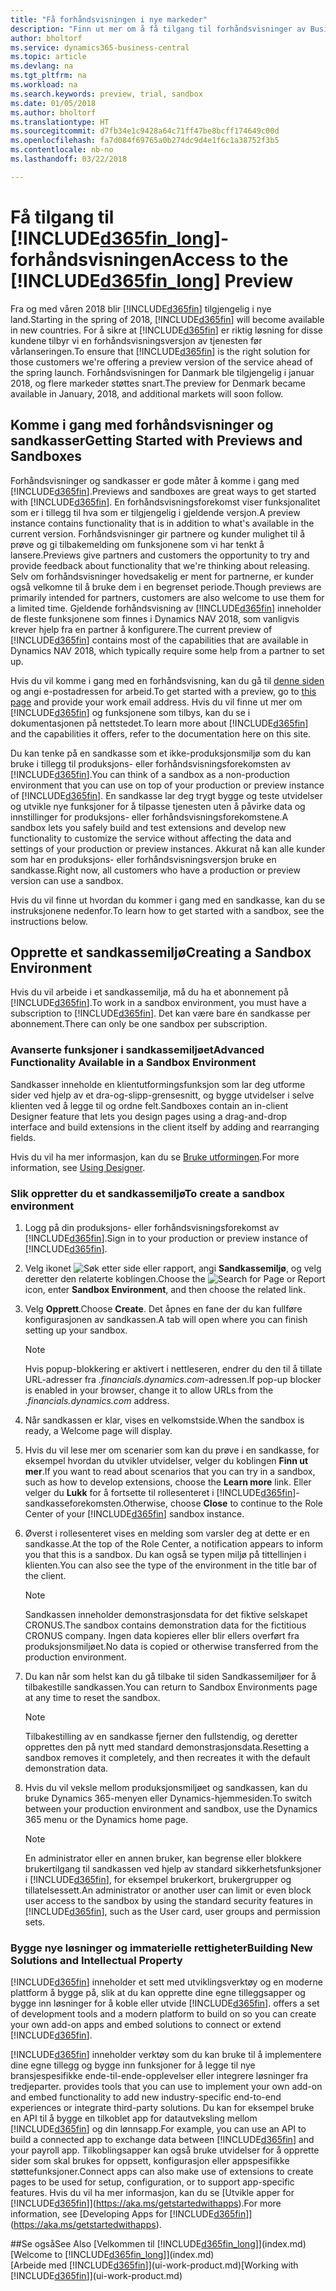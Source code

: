```yaml
---
title: "Få forhåndsvisningen i nye markeder"
description: "Finn ut mer om å få tilgang til forhåndsvisninger av Business Central."
author: bholtorf
ms.service: dynamics365-business-central
ms.topic: article
ms.devlang: na
ms.tgt_pltfrm: na
ms.workload: na
ms.search.keywords: preview, trial, sandbox
ms.date: 01/05/2018
ms.author: bholtorf
ms.translationtype: HT
ms.sourcegitcommit: d7fb34e1c9428a64c71ff47be8bcff174649c00d
ms.openlocfilehash: fa7d084f69765a0b274dc9d4e1f6c1a38752f3b5
ms.contentlocale: nb-no
ms.lasthandoff: 03/22/2018

---
```

# <a name="access-to-the-included365finlongincludesd365finlongmdmd-preview"></a><span data-ttu-id="08d17-103">Få tilgang til [!INCLUDE[d365fin_long](includes/d365fin_long_md.md)]-forhåndsvisningen</span><span class="sxs-lookup"><span data-stu-id="08d17-103">Access to the [!INCLUDE[d365fin_long](includes/d365fin_long_md.md)] Preview</span></span>
<span data-ttu-id="08d17-104">Fra og med våren 2018 blir [!INCLUDE[d365fin](includes/d365fin_md.md)] tilgjengelig i nye land.</span><span class="sxs-lookup"><span data-stu-id="08d17-104">Starting in the spring of 2018, [!INCLUDE[d365fin](includes/d365fin_md.md)] will become available in new countries.</span></span> <span data-ttu-id="08d17-105">For å sikre at [!INCLUDE[d365fin](includes/d365fin_md.md)] er riktig løsning for disse kundene tilbyr vi en forhåndsvisningsversjon av tjenesten før vårlanseringen.</span><span class="sxs-lookup"><span data-stu-id="08d17-105">To ensure that [!INCLUDE[d365fin](includes/d365fin_md.md)] is the right solution for those customers we're offering a preview version of the service ahead of the spring launch.</span></span> <span data-ttu-id="08d17-106">Forhåndsvisningen for Danmark ble tilgjengelig i januar 2018, og flere markeder støttes snart.</span><span class="sxs-lookup"><span data-stu-id="08d17-106">The preview for Denmark became available in January, 2018, and additional markets will soon follow.</span></span>  

## <a name="getting-started-with-previews-and-sandboxes"></a><span data-ttu-id="08d17-107">Komme i gang med forhåndsvisninger og sandkasser</span><span class="sxs-lookup"><span data-stu-id="08d17-107">Getting Started with Previews and Sandboxes</span></span>
<span data-ttu-id="08d17-108">Forhåndsvisninger og sandkasser er gode måter å komme i gang med [!INCLUDE[d365fin](includes/d365fin_md.md)].</span><span class="sxs-lookup"><span data-stu-id="08d17-108">Previews and sandboxes are great ways to get started with [!INCLUDE[d365fin](includes/d365fin_md.md)].</span></span> <span data-ttu-id="08d17-109">En forhåndsvisningsforekomst viser funksjonalitet som er i tillegg til hva som er tilgjengelig i gjeldende versjon.</span><span class="sxs-lookup"><span data-stu-id="08d17-109">A preview instance contains functionality that is in addition to what's available in the current version.</span></span> <span data-ttu-id="08d17-110">Forhåndsvisninger gir partnere og kunder mulighet til å prøve og gi tilbakemelding om funksjonene som vi har tenkt å lansere.</span><span class="sxs-lookup"><span data-stu-id="08d17-110">Previews give partners and customers the opportunity to try and provide feedback about functionality that we're thinking about releasing.</span></span> <span data-ttu-id="08d17-111">Selv om forhåndsvisninger hovedsakelig er ment for partnerne, er kunder også velkomne til å bruke dem i en begrenset periode.</span><span class="sxs-lookup"><span data-stu-id="08d17-111">Though previews are primarily intended for partners, customers are also welcome to use them for a limited time.</span></span> <span data-ttu-id="08d17-112">Gjeldende forhåndsvisning av [!INCLUDE[d365fin](includes/d365fin_md.md)] inneholder de fleste funksjonene som finnes i Dynamics NAV 2018, som vanligvis krever hjelp fra en partner å konfigurere.</span><span class="sxs-lookup"><span data-stu-id="08d17-112">The current preview of [!INCLUDE[d365fin](includes/d365fin_md.md)] contains most of the capabilities that are available in Dynamics NAV 2018, which typically require some help from a partner to set up.</span></span>

<span data-ttu-id="08d17-113">Hvis du vil komme i gang med en forhåndsvisning, kan du gå til [denne siden](https://go.microsoft.com/fwlink/?linkid=866045) og angi e-postadressen for arbeid.</span><span class="sxs-lookup"><span data-stu-id="08d17-113">To get started with a preview, go to [this page](https://go.microsoft.com/fwlink/?linkid=866045) and provide your work email address.</span></span> <span data-ttu-id="08d17-114">Hvis du vil finne ut mer om [!INCLUDE[d365fin](includes/d365fin_md.md)] og funksjonene som tilbys, kan du se i dokumentasjonen på nettstedet.</span><span class="sxs-lookup"><span data-stu-id="08d17-114">To learn more about [!INCLUDE[d365fin](includes/d365fin_md.md)] and the capabilities it offers, refer to the documentation here on this site.</span></span>

<span data-ttu-id="08d17-115">Du kan tenke på en sandkasse som et ikke-produksjonsmiljø som du kan bruke i tillegg til produksjons- eller forhåndsvisningsforekomsten av [!INCLUDE[d365fin](includes/d365fin_md.md)].</span><span class="sxs-lookup"><span data-stu-id="08d17-115">You can think of a sandbox as a non-production environment that you can use on top of your production or preview instance of [!INCLUDE[d365fin](includes/d365fin_md.md)].</span></span> <span data-ttu-id="08d17-116">En sandkasse lar deg trygt bygge og teste utvidelser og utvikle nye funksjoner for å tilpasse tjenesten uten å påvirke data og innstillinger for produksjons- eller forhåndsvisningsforekomstene.</span><span class="sxs-lookup"><span data-stu-id="08d17-116">A sandbox lets you safely build and test extensions and develop new functionality to customize the service without affecting the data and settings of your production or preview instances.</span></span> <span data-ttu-id="08d17-117">Akkurat nå kan alle kunder som har en produksjons- eller forhåndsvisningsversjon bruke en sandkasse.</span><span class="sxs-lookup"><span data-stu-id="08d17-117">Right now, all customers who have a production or preview version can use a sandbox.</span></span>

<span data-ttu-id="08d17-118">Hvis du vil finne ut hvordan du kommer i gang med en sandkasse, kan du se instruksjonene nedenfor.</span><span class="sxs-lookup"><span data-stu-id="08d17-118">To learn how to get started with a sandbox, see the instructions below.</span></span>

## <a name="creating-a-sandbox-environment"></a><span data-ttu-id="08d17-119">Opprette et sandkassemiljø</span><span class="sxs-lookup"><span data-stu-id="08d17-119">Creating a Sandbox Environment</span></span>
<span data-ttu-id="08d17-120">Hvis du vil arbeide i et sandkassemiljø, må du ha et abonnement på [!INCLUDE[d365fin](includes/d365fin_md.md)].</span><span class="sxs-lookup"><span data-stu-id="08d17-120">To work in a sandbox environment, you must have a subscription to [!INCLUDE[d365fin](includes/d365fin_md.md)].</span></span> <span data-ttu-id="08d17-121">Det kan være bare én sandkasse per abonnement.</span><span class="sxs-lookup"><span data-stu-id="08d17-121">There can only be one sandbox per subscription.</span></span>

### <a name="advanced-functionality-available-in-a-sandbox-environment"></a><span data-ttu-id="08d17-122">Avanserte funksjoner i sandkassemiljøet</span><span class="sxs-lookup"><span data-stu-id="08d17-122">Advanced Functionality Available in a Sandbox Environment</span></span>
<span data-ttu-id="08d17-123">Sandkasser inneholde en klientutformingsfunksjon som lar deg utforme sider ved hjelp av et dra-og-slipp-grensesnitt, og bygge utvidelser i selve klienten ved å legge til og ordne felt.</span><span class="sxs-lookup"><span data-stu-id="08d17-123">Sandboxes contain an in-client Designer feature that lets you design pages using a drag-and-drop interface and build extensions in the client itself by adding and rearranging fields.</span></span>

<span data-ttu-id="08d17-124">Hvis du vil ha mer informasjon, kan du se [Bruke utformingen](https://docs.microsoft.com/en-us/dynamics-nav/developer/devenv-inclient-designer).</span><span class="sxs-lookup"><span data-stu-id="08d17-124">For more information, see [Using Designer](https://docs.microsoft.com/en-us/dynamics-nav/developer/devenv-inclient-designer).</span></span>

### <a name="to-create-a-sandbox-environment"></a><span data-ttu-id="08d17-125">Slik oppretter du et sandkassemiljø</span><span class="sxs-lookup"><span data-stu-id="08d17-125">To create a sandbox environment</span></span>
1.  <span data-ttu-id="08d17-126">Logg på din produksjons- eller forhåndsvisningsforekomst av [!INCLUDE[d365fin](includes/d365fin_md.md)].</span><span class="sxs-lookup"><span data-stu-id="08d17-126">Sign in to your production or preview instance of [!INCLUDE[d365fin](includes/d365fin_md.md)].</span></span>  
2.  <span data-ttu-id="08d17-127">Velg ikonet ![Søk etter side eller rapport](media/ui-search/search_small.png "Søk etter side eller rapport"), angi **Sandkassemiljø**, og velg deretter den relaterte koblingen.</span><span class="sxs-lookup"><span data-stu-id="08d17-127">Choose the ![Search for Page or Report](media/ui-search/search_small.png "Search for Page or Report icon") icon, enter **Sandbox Environment**, and then choose the related link.</span></span>
3.  <span data-ttu-id="08d17-128">Velg **Opprett**.</span><span class="sxs-lookup"><span data-stu-id="08d17-128">Choose **Create**.</span></span> <span data-ttu-id="08d17-129">Det åpnes en fane der du kan fullføre konfigurasjonen av sandkassen.</span><span class="sxs-lookup"><span data-stu-id="08d17-129">A tab will open where you can finish setting up your sandbox.</span></span>

    > [!Note]
    > <span data-ttu-id="08d17-130">Hvis popup-blokkering er aktivert i nettleseren, endrer du den til å tillate URL-adresser fra *.financials.dynamics.com*-adressen.</span><span class="sxs-lookup"><span data-stu-id="08d17-130">If pop-up blocker is enabled in your browser, change it to allow URLs from the *.financials.dynamics.com* address.</span></span>  

4.  <span data-ttu-id="08d17-131">Når sandkassen er klar, vises en velkomstside.</span><span class="sxs-lookup"><span data-stu-id="08d17-131">When the sandbox is ready, a Welcome page will display.</span></span>  
5.  <span data-ttu-id="08d17-132">Hvis du vil lese mer om scenarier som kan du prøve i en sandkasse, for eksempel hvordan du utvikler utvidelser, velger du koblingen **Finn ut mer**.</span><span class="sxs-lookup"><span data-stu-id="08d17-132">If you want to read about scenarios that you can try in a sandbox, such as how to develop extensions, choose the **Learn more** link.</span></span> <span data-ttu-id="08d17-133">Eller velger du **Lukk** for å fortsette til rollesenteret i [!INCLUDE[d365fin](includes/d365fin_md.md)]-sandkasseforekomsten.</span><span class="sxs-lookup"><span data-stu-id="08d17-133">Otherwise, choose **Close** to continue to the Role Center of your [!INCLUDE[d365fin](includes/d365fin_md.md)] sandbox instance.</span></span>  
6.  <span data-ttu-id="08d17-134">Øverst i rollesenteret vises en melding som varsler deg at dette er en sandkasse.</span><span class="sxs-lookup"><span data-stu-id="08d17-134">At the top of the Role Center, a notification appears to inform you that this is a sandbox.</span></span> <span data-ttu-id="08d17-135">Du kan også se typen miljø på tittellinjen i klienten.</span><span class="sxs-lookup"><span data-stu-id="08d17-135">You can also see the type of the environment in the title bar of the client.</span></span>

    > [!Note]
    > <span data-ttu-id="08d17-136">Sandkassen inneholder demonstrasjonsdata for det fiktive selskapet CRONUS.</span><span class="sxs-lookup"><span data-stu-id="08d17-136">The sandbox contains demonstration data for the fictitious CRONUS company.</span></span> <span data-ttu-id="08d17-137">Ingen data kopieres eller blir ellers overført fra produksjonsmiljøet.</span><span class="sxs-lookup"><span data-stu-id="08d17-137">No data is copied or otherwise transferred from the production environment.</span></span>  

7.  <span data-ttu-id="08d17-138">Du kan når som helst kan du gå tilbake til siden Sandkassemiljøer for å tilbakestille sandkassen.</span><span class="sxs-lookup"><span data-stu-id="08d17-138">You can return to Sandbox Environments page at any time to reset the sandbox.</span></span>

    > [!Note]
    > <span data-ttu-id="08d17-139">Tilbakestilling av en sandkasse fjerner den fullstendig, og deretter opprettes den på nytt med standard demonstrasjonsdata.</span><span class="sxs-lookup"><span data-stu-id="08d17-139">Resetting a sandbox removes it completely, and then recreates it with the default demonstration data.</span></span>  

8.  <span data-ttu-id="08d17-140">Hvis du vil veksle mellom produksjonsmiljøet og sandkassen, kan du bruke Dynamics 365-menyen eller Dynamics-hjemmesiden.</span><span class="sxs-lookup"><span data-stu-id="08d17-140">To switch between your production environment and sandbox, use the Dynamics 365 menu or the Dynamics home page.</span></span>

    > [!Note]
    > <span data-ttu-id="08d17-141">En administrator eller en annen bruker, kan begrense eller blokkere brukertilgang til sandkassen ved hjelp av standard sikkerhetsfunksjoner i [!INCLUDE[d365fin](includes/d365fin_md.md)], for eksempel brukerkort, brukergrupper og tillatelsessett.</span><span class="sxs-lookup"><span data-stu-id="08d17-141">An administrator or another user can limit or even block user access to the sandbox by using the standard security features in [!INCLUDE[d365fin](includes/d365fin_md.md)], such as the User card, user groups and permission sets.</span></span>  

### <a name="building-new-solutions-and-intellectual-property"></a><span data-ttu-id="08d17-142">Bygge nye løsninger og immaterielle rettigheter</span><span class="sxs-lookup"><span data-stu-id="08d17-142">Building New Solutions and Intellectual Property</span></span>
[!INCLUDE[d365fin](includes/d365fin_md.md)]<span data-ttu-id="08d17-143"> inneholder et sett med utviklingsverktøy og en moderne plattform å bygge på, slik at du kan opprette dine egne tilleggsapper og bygge inn løsninger for å koble eller utvide [!INCLUDE[d365fin](includes/d365fin_md.md)].</span><span class="sxs-lookup"><span data-stu-id="08d17-143"> offers a set of development tools and a modern platform to build on so you can create your own add-on apps and embed solutions to connect or extend [!INCLUDE[d365fin](includes/d365fin_md.md)].</span></span>

[!INCLUDE[d365fin](includes/d365fin_md.md)]<span data-ttu-id="08d17-144"> inneholder verktøy som du kan bruke til å implementere dine egne tillegg og bygge inn funksjoner for å legge til nye bransjespesifikke ende-til-ende-opplevelser eller integrere løsninger fra tredjeparter.</span><span class="sxs-lookup"><span data-stu-id="08d17-144"> provides tools that you can use to implement your own add-on and embed functionality to add new industry-specific end-to-end experiences or integrate third-party solutions.</span></span> <span data-ttu-id="08d17-145">Du kan for eksempel bruke en API til å bygge en tilkoblet app for datautveksling mellom [!INCLUDE[d365fin](includes/d365fin_md.md)] og din lønnsapp.</span><span class="sxs-lookup"><span data-stu-id="08d17-145">For example, you can use an API to build a connected app to exchange data between [!INCLUDE[d365fin](includes/d365fin_md.md)] and your payroll app.</span></span> <span data-ttu-id="08d17-146">Tilkoblingsapper kan også bruke utvidelser for å opprette sider som skal brukes for oppsett, konfigurasjon eller appspesifikke støttefunksjoner.</span><span class="sxs-lookup"><span data-stu-id="08d17-146">Connect apps can also make use of extensions to create pages to be used for setup, configuration, or to support app-specific features.</span></span> <span data-ttu-id="08d17-147">Hvis du vil ha mer informasjon, kan du se [Utvikle apper for [!INCLUDE[d365fin](includes/d365fin_md.md)]](https://aka.ms/getstartedwithapps).</span><span class="sxs-lookup"><span data-stu-id="08d17-147">For more information, see [Developing Apps for [!INCLUDE[d365fin](includes/d365fin_md.md)]](https://aka.ms/getstartedwithapps).</span></span>

##<a name="see-also"></a><span data-ttu-id="08d17-148">Se også</span><span class="sxs-lookup"><span data-stu-id="08d17-148">See Also</span></span>
<span data-ttu-id="08d17-149">[Velkommen til [!INCLUDE[d365fin_long](includes/d365fin_long_md.md)]](index.md)</span><span class="sxs-lookup"><span data-stu-id="08d17-149">[Welcome to [!INCLUDE[d365fin_long](includes/d365fin_long_md.md)]](index.md)</span></span>  
<span data-ttu-id="08d17-150">[Arbeide med [!INCLUDE[d365fin](includes/d365fin_md.md)]](ui-work-product.md)</span><span class="sxs-lookup"><span data-stu-id="08d17-150">[Working with [!INCLUDE[d365fin](includes/d365fin_md.md)]](ui-work-product.md)</span></span>  

